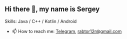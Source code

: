 ## Hi there 👋, my name is Sergey
Skills: Java / C++ / Kotlin / Android
- 📫 How to reach me: [Telegram](https://t.me/advzebra), rabtor12r@gmail.com
